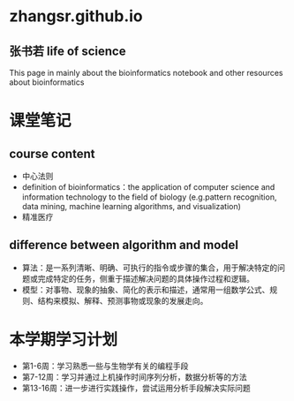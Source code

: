 # zhangsr.github.io
## 张书若 life of science
This page in mainly about the bioinformatics notebook and other resources about bioinformatics
# 课堂笔记
## course content
- 中心法则
- definition of bioinformatics：the application of computer science and information technology to the field of biology (e.g.pattern recognition, data mining, machine learning algorithms, and visualization)
- 精准医疗
## difference between algorithm and model
- 算法：是一系列清晰、明确、可执行的指令或步骤的集合，用于解决特定的问题或完成特定的任务，侧重于描述解决问题的具体操作过程和逻辑。
- 模型：对事物、现象的抽象、简化的表示和描述，通常用一组数学公式、规则、结构来模拟、解释、预测事物或现象的发展走向。
# 本学期学习计划
- 第1-6周：学习熟悉一些与生物学有关的编程手段
- 第7-12周：学习并通过上机操作时间序列分析，数据分析等的方法
- 第13-16周：进一步进行实践操作，尝试运用分析手段解决实际问题
